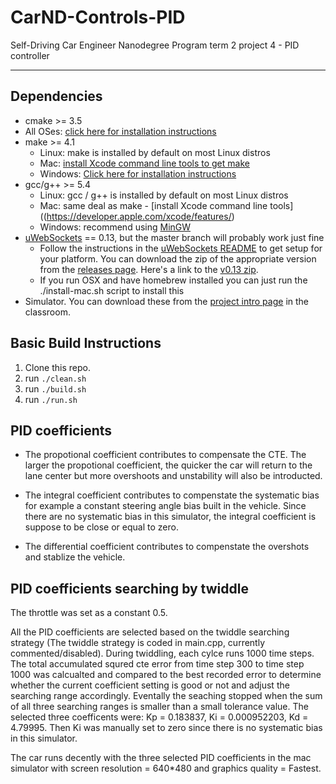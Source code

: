 # CarND-Controls-PID
Self-Driving Car Engineer Nanodegree Program term 2 project 4 - PID controller

---

## Dependencies

* cmake >= 3.5
 * All OSes: [click here for installation instructions](https://cmake.org/install/)
* make >= 4.1
  * Linux: make is installed by default on most Linux distros
  * Mac: [install Xcode command line tools to get make](https://developer.apple.com/xcode/features/)
  * Windows: [Click here for installation instructions](http://gnuwin32.sourceforge.net/packages/make.htm)
* gcc/g++ >= 5.4
  * Linux: gcc / g++ is installed by default on most Linux distros
  * Mac: same deal as make - [install Xcode command line tools]((https://developer.apple.com/xcode/features/)
  * Windows: recommend using [MinGW](http://www.mingw.org/)
* [uWebSockets](https://github.com/uWebSockets/uWebSockets) == 0.13, but the master branch will probably work just fine
  * Follow the instructions in the [uWebSockets README](https://github.com/uWebSockets/uWebSockets/blob/master/README.md) to get setup for your platform. You can download the zip of the appropriate version from the [releases page](https://github.com/uWebSockets/uWebSockets/releases). Here's a link to the [v0.13 zip](https://github.com/uWebSockets/uWebSockets/archive/v0.13.0.zip).
  * If you run OSX and have homebrew installed you can just run the ./install-mac.sh script to install this
* Simulator. You can download these from the [project intro page](https://github.com/udacity/CarND-PID-Control-Project/releases) in the classroom.

## Basic Build Instructions

1. Clone this repo.
2. run `./clean.sh`
2. run `./build.sh`
2. run `./run.sh`

## PID coefficients

* The propotional coefficient contributes to compensate the CTE. The larger the propotional coefficient, the quicker the car will return to the lane center but more overshoots and unstability will also be introducted.

* The integral coefficient contributes to compenstate the systematic bias for example a constant steering angle bias built in the vehicle. Since there are no systematic bias in this simulator, the integral coefficient is suppose to be close or equal to zero.

* The differential coefficient contributes to compenstate the overshots and stablize the vehicle.

## PID coefficients searching by twiddle

The throttle was set as a constant 0.5.

All the PID coefficients are selected based on the twiddle searching strategy (The twiddle strategy is coded in main.cpp, currently commented/disabled). During twiddling, each cylce runs 1000 time steps. The total accumulated squred cte error from time step 300 to time step 1000 was calcualted and compared to the best recorded error to determine whether the current coefficient setting is good or not and adjust the searching range accordingly. Eventally the seaching stopped when the sum of all three searching ranges is smaller than a small tolerance value. The selected three coefficents were: Kp = 0.183837, Ki = 0.000952203, Kd = 4.79995. Then Ki was manually set to zero since there is no systematic bias in this simulator.

The car runs decently with the three selected PID coefficients in the mac simulator with screen resolution = 640*480 and graphics quality = Fastest.

